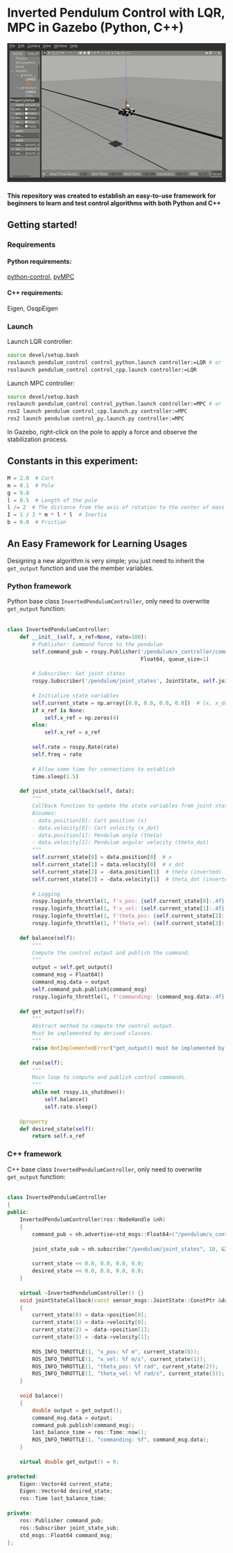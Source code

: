 # Inverted Pendulum Control with LQR, MPC in Gazebo (Python, C++)

<p align="center">
  <img src="https://github.com/Radiance-nt/Cart_Pole_Inverted_Pendulum_Control/blob/os/invpend.gif?raw=true">
</p>


#### This repository was created to establish an easy-to-use framework for beginners to learn and test control algorithms with both Python and C++

## Getting started!

### Requirements

#### Python requirements:

[python-control](https://github.com/python-control/python-control), [pyMPC](https://github.com/forgi86/pyMPC)

#### C++ requirements:

Eigen, OsqpEigen

### Launch
Launch LQR controller:
```bash
source devel/setup.bash
roslaunch pendulum_control control_python.launch controller:=LQR # or
roslaunch pendulum_control control_cpp.launch controller:=LQR 
```

Launch MPC controller:
```bash
source devel/setup.bash
roslaunch pendulum_control control_python.launch controller:=MPC # or
ros2 launch pendulum control_cpp.launch.py controller:=MPC
ros2 launch pendulum control_py.launch.py controller:=MPC
```

In Gazebo, right-click on the pole to apply a force and observe the stabilization process.

## Constants in this experiment:

```python
M = 2.0  # Cart
m = 0.1  # Pole
g = 9.8
l = 0.5  # Length of the pole
l /= 2  # The distance from the axis of rotation to the center of mass of the pole.
I = 1 / 3 * m * l * l  # Inertia
b = 0.0  # Friction
```

## An Easy Framework for Learning Usages

Designing a new algorithm is very simple; you just need to inherit the `get_output` function and use the member variables.

### Python framework

Python base class `InvertedPendulumController`, only need to overwrite `get_output` function:

```python

class InvertedPendulumController:
    def __init__(self, x_ref=None, rate=100):
        # Publisher: Command force to the pendulum
        self.command_pub = rospy.Publisher('/pendulum/x_controller/command',
                                           Float64, queue_size=1)

        # Subscriber: Get joint states
        rospy.Subscriber('/pendulum/joint_states', JointState, self.joint_state_callback, queue_size=1)

        # Initialize state variables
        self.current_state = np.array([0.0, 0.0, 0.0, 0.0])  # [x, x_dot, theta, theta_dot]
        if x_ref is None:
            self.x_ref = np.zeros(4)
        else:
            self.x_ref = x_ref

        self.rate = rospy.Rate(rate)
        self.freq = rate

        # Allow some time for connections to establish
        time.sleep(1.5)

    def joint_state_callback(self, data):
        """
        Callback function to update the state variables from joint states.
        Assumes:
        - data.position[0]: Cart position (x)
        - data.velocity[0]: Cart velocity (x_dot)
        - data.position[1]: Pendulum angle (theta)
        - data.velocity[1]: Pendulum angular velocity (theta_dot)
        """
        self.current_state[0] = data.position[0]  # x
        self.current_state[1] = data.velocity[0]  # x_dot
        self.current_state[2] = -data.position[1]  # theta (inverted)
        self.current_state[3] = -data.velocity[1]  # theta_dot (inverted)

        # Logging
        rospy.loginfo_throttle(1, f'x_pos: {self.current_state[0]:.4f} m')
        rospy.loginfo_throttle(1, f'x_vel: {self.current_state[1]:.4f} m/s')
        rospy.loginfo_throttle(1, f'theta_pos: {self.current_state[2]:.4f} rad')
        rospy.loginfo_throttle(1, f'theta_vel: {self.current_state[3]:.4f} rad/s')

    def balance(self):
        """
        Compute the control output and publish the command.
        """
        output = self.get_output()
        command_msg = Float64()
        command_msg.data = output
        self.command_pub.publish(command_msg)
        rospy.loginfo_throttle(1, f'commanding: {command_msg.data:.4f}')

    def get_output(self):
        """
        Abstract method to compute the control output.
        Must be implemented by derived classes.
        """
        raise NotImplementedError("get_output() must be implemented by subclass")

    def run(self):
        """
        Main loop to compute and publish control commands.
        """
        while not rospy.is_shutdown():
            self.balance()
            self.rate.sleep()

    @property
    def desired_state(self):
        return self.x_ref

```

### C++ framework

C++ base class `InvertedPendulumController`, only need to overwrite `get_output` function:

```cpp

class InvertedPendulumController
{
public:
    InvertedPendulumController(ros::NodeHandle &nh)
    {
        command_pub = nh.advertise<std_msgs::Float64>("/pendulum/x_controller/command", 10);

        joint_state_sub = nh.subscribe("/pendulum/joint_states", 10, &InvertedPendulumController::jointStateCallback, this);

        current_state << 0.0, 0.0, 0.0, 0.0;
        desired_state << 0.0, 0.0, 0.0, 0.0;
    }

    virtual ~InvertedPendulumController() {}
    void jointStateCallback(const sensor_msgs::JointState::ConstPtr &data)
    {
        current_state(0) = data->position[0];
        current_state(1) = data->velocity[0];
        current_state(2) = -data->position[1];
        current_state(3) = -data->velocity[1];

        ROS_INFO_THROTTLE(1, "x_pos: %f m", current_state(0));
        ROS_INFO_THROTTLE(1, "x_vel: %f m/s", current_state(1));
        ROS_INFO_THROTTLE(1, "theta_pos: %f rad", current_state(2));
        ROS_INFO_THROTTLE(1, "theta_vel: %f rad/s", current_state(3));
    }

    void balance()
    {
        double output = get_output();
        command_msg.data = output;
        command_pub.publish(command_msg);
        last_balance_time = ros::Time::now();
        ROS_INFO_THROTTLE(1, "commanding: %f", command_msg.data);
    }

    virtual double get_output() = 0;

protected:
    Eigen::Vector4d current_state;
    Eigen::Vector4d desired_state;
    ros::Time last_balance_time;

private:
    ros::Publisher command_pub;
    ros::Subscriber joint_state_sub;
    std_msgs::Float64 command_msg;
};
```